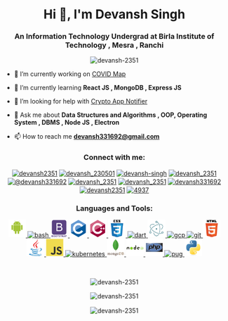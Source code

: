 <h1 align="center">Hi 👋, I'm Devansh Singh</h1>
<h3 align="center">An Information Technology Undergrad at Birla Institute of Technology , Mesra , Ranchi</h3>

<p align="center"> <img src="https://komarev.com/ghpvc/?username=devansh-2351&label=Profile%20views&color=0e75b6&style=flat" alt="devansh-2351" /> </p>

- 🔭 I’m currently working on [COVID Map](https://github.com/devansh-2351/COVID-Map)

- 🌱 I’m currently learning **React JS , MongoDB , Express JS**

- 🤝 I’m looking for help with [Crypto App Notifier](https://github.com/devansh-2351/Crypto-App-Notifier)

- 💬 Ask me about **Data Structures and Algorithms , OOP, Operating System , DBMS , Node JS , Electron**

- 📫 How to reach me **devansh331692@gmail.com**

<h3 align="center">Connect with me:</h3>
<p align="center">
<a href="https://dev.to/devansh2351" target="blank"><img align="center" src="https://cdn.jsdelivr.net/npm/simple-icons@3.0.1/icons/dev-dot-to.svg" alt="devansh2351" height="30" width="40" /></a>
<a href="https://twitter.com/devansh_230501" target="blank"><img align="center" src="https://www.pngarea.com/pngs/147/1445047_square-logo-png-twitter-square-logo-comments-hd.png" alt="devansh_230501" height="30" width="40" /></a>
<a href="https://linkedin.com/in/Devansh Singh" target="blank"><img align="center" src="https://encrypted-tbn0.gstatic.com/images?q=tbn:ANd9GcRUhpwfPdPn-I82WyKdrjxCRz1mLt2gpht2yg&usqp=CAU" alt="devansh-singh" height="30" width="40" /></a>
<a href="https://instagram.com/devansh_2351" target="blank"><img align="center" src="https://i.pinimg.com/originals/63/9b/3d/639b3dafb544d6f061fcddd2d6686ddb.png" alt="devansh_2351" height="30" width="40" /></a>
<a href="https://medium.com/@devansh331692" target="blank"><img align="center" src="https://encrypted-tbn0.gstatic.com/images?q=tbn:ANd9GcRtnaTLFcrr1rm_S2XtWEOheHRP6PFkVmWpnf21gqXhCM6D5YBjM3fvPW5PL3J872GeNI8&usqp=CAU&theme=highcontrast" alt="@devansh331692" height="30" width="40" /></a>
<a href="https://www.codechef.com/users/devansh_2351" target="blank"><img align="center" src="https://cdn.jsdelivr.net/npm/simple-icons@3.1.0/icons/codechef.svg" alt="devansh_2351" height="30" width="40" /></a>
<a href="https://www.hackerrank.com/devansh_2351" target="blank"><img align="center" src="https://cdn4.iconfinder.com/data/icons/logos-and-brands-1/512/160_Hackerrank_logo_logos-512.png" alt="devansh_2351" height="30" width="40" /></a>
<a href="https://codeforces.com/profile/devansh331692" target="blank"><img align="center" src="https://cdn.jsdelivr.net/npm/simple-icons@3.0.1/icons/codeforces.svg" alt="devansh331692" height="30" width="40" /></a>
<a href="https://auth.geeksforgeeks.org/user/devansh2351" target="blank"><img align="center" src="https://lh3.googleusercontent.com/EJtAs7PURVp3pue83R1NMJDcEm7ynsf-OvJ-0-lIMhRW7ey6eiGEoU0HvSXYwNTsNhZMxGSWqVR_ru2G57uk1K_yglBqula-TRTDlQFBNXkWQEDjIRrDrsq5Q-PoQdghUfmEBwEOR5kuXGB21BeoS2fk7VLYPKqc-efmrTtL4RYEMGtNxHici6Dpr9NFAzviIE7KgwFbw5JlAW_M20Mz8KkkkjutVLULL1Xc9Tv8SQC9EVIett7s94Lj3WGezjkm79ugan7lUfnJpCeOW-F-exQcG8wW6Zmjr46FlhLKqLmEf4x1sB8fwJZQ9NjNlKVUT4RKtg-NYOp81FormSx4mAqGNWasbc774JGJ0LJEbb5cr2Z6cAIMIjexES4c5afZScE6kNAbxFaYwPhTWjrGDad3QSYuN9HweXnU95I-uQ2jW2SQNCDco9bw1LBhwcG4OTrs7e_PrDGPSWq7yDKl23wO50rrk0KZHIsbbwgZ_uzFuG7O2GlRQ6oR-8CbhmN-R92Z4u1aVuil_Qlxlu1-0Gd5PWC72o2aQW3B-5oTlxFb-iMZbKKLO1xoYPDgf4ErHWCS9MczZb40Dggsq7XL0eNLXgv1q69UZeVyKwfUwxR9kd-yGGAaXrZf3vDL7I4A6DoHW3jQKNzO8qcFeO-hrR_QiLp4QHYONNMVgfvSwurRwQGbzXenShAqzPBHQJfMUTQBCJP0tvH_JqLOJCoboe15=w427-h432-no?authuser=0" alt="devansh2351" height="30" width="40" /></a>
<a href="https://discord.gg/4937" target="blank"><img align="center" src="https://i.pinimg.com/736x/b6/fe/4a/b6fe4a830e0263d8344b63e3dbcf3033.jpg" alt="4937" height="30" width="40" /></a>
</p>

<h3 align="center">Languages and Tools:</h3>
<p align="center"> <a href="https://developer.android.com" target="_blank"> <img src="https://raw.githubusercontent.com/devicons/devicon/master/icons/android/android-original-wordmark.svg" alt="android" width="40" height="40"/> </a> <a href="https://www.gnu.org/software/bash/" target="_blank"> <img src="https://www.vectorlogo.zone/logos/gnu_bash/gnu_bash-icon.svg" alt="bash" width="40" height="40"/> </a> <a href="https://getbootstrap.com" target="_blank"> <img src="https://raw.githubusercontent.com/devicons/devicon/master/icons/bootstrap/bootstrap-plain-wordmark.svg" alt="bootstrap" width="40" height="40"/> </a> <a href="https://www.cprogramming.com/" target="_blank"> <img src="https://raw.githubusercontent.com/devicons/devicon/master/icons/c/c-original.svg" alt="c" width="40" height="40"/> </a> <a href="https://www.w3schools.com/cpp/" target="_blank"> <img src="https://raw.githubusercontent.com/devicons/devicon/master/icons/cplusplus/cplusplus-original.svg" alt="cplusplus" width="40" height="40"/> </a> <a href="https://www.w3schools.com/css/" target="_blank"> <img src="https://raw.githubusercontent.com/devicons/devicon/master/icons/css3/css3-original-wordmark.svg" alt="css3" width="40" height="40"/> </a> <a href="https://dart.dev" target="_blank"> <img src="https://www.vectorlogo.zone/logos/dartlang/dartlang-icon.svg" alt="dart" width="40" height="40"/> </a> <a href="https://www.electronjs.org" target="_blank"> <img src="https://raw.githubusercontent.com/devicons/devicon/master/icons/electron/electron-original.svg" alt="electron" width="40" height="40"/> </a> <a href="https://cloud.google.com" target="_blank"> <img src="https://www.vectorlogo.zone/logos/google_cloud/google_cloud-icon.svg" alt="gcp" width="40" height="40"/> </a> <a href="https://git-scm.com/" target="_blank"> <img src="https://www.vectorlogo.zone/logos/git-scm/git-scm-icon.svg" alt="git" width="40" height="40"/> </a> <a href="https://www.w3.org/html/" target="_blank"> <img src="https://raw.githubusercontent.com/devicons/devicon/master/icons/html5/html5-original-wordmark.svg" alt="html5" width="40" height="40"/> </a> <a href="https://www.java.com" target="_blank"> <img src="https://raw.githubusercontent.com/devicons/devicon/master/icons/java/java-original.svg" alt="java" width="40" height="40"/> </a> <a href="https://developer.mozilla.org/en-US/docs/Web/JavaScript" target="_blank"> <img src="https://raw.githubusercontent.com/devicons/devicon/master/icons/javascript/javascript-original.svg" alt="javascript" width="40" height="40"/> </a> <a href="https://kubernetes.io" target="_blank"> <img src="https://www.vectorlogo.zone/logos/kubernetes/kubernetes-icon.svg" alt="kubernetes" width="40" height="40"/> </a> <a href="https://www.mongodb.com/" target="_blank"> <img src="https://raw.githubusercontent.com/devicons/devicon/master/icons/mongodb/mongodb-original-wordmark.svg" alt="mongodb" width="40" height="40"/> </a> <a href="https://nodejs.org" target="_blank"> <img src="https://raw.githubusercontent.com/devicons/devicon/master/icons/nodejs/nodejs-original-wordmark.svg" alt="nodejs" width="40" height="40"/> </a> <a href="https://www.php.net" target="_blank"> <img src="https://raw.githubusercontent.com/devicons/devicon/master/icons/php/php-original.svg" alt="php" width="40" height="40"/> </a> <a href="https://pugjs.org" target="_blank"> <img src="https://cdn.worldvectorlogo.com/logos/pug.svg" alt="pug" width="40" height="40"/> </a> <a href="https://www.python.org" target="_blank"> <img src="https://raw.githubusercontent.com/devicons/devicon/master/icons/python/python-original.svg" alt="python" width="40" height="40"/> </a> </p>

<br>

<p align="center"><img align="center" src="https://github-readme-stats.vercel.app/api/top-langs?username=devansh-2351&show_icons=true&locale=en&&layout=compact&theme=highcontrast" alt="devansh-2351" /></p>

<p align="center"><img align="center" src="https://github-readme-stats.vercel.app/api?username=devansh-2351&show_icons=true&locale=en&theme=highcontrast" alt="devansh-2351" /></p>

<p align="center"><img align="center" src="https://github-readme-streak-stats.herokuapp.com/?user=devansh-2351&theme=highcontrast" alt="devansh-2351" /></p>
